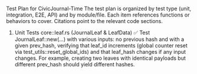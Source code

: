 Test Plan for CivicJournal-Time
The test plan is organized by test type (unit, integration, E2E, API) and by module/file. Each item references functions or behaviors to cover. Citations point to the relevant code sections.
1. Unit Tests
core::leaf.rs (JournalLeaf & LeafData)
✅ Test JournalLeaf::new(...) with various inputs: no previous hash and with a given prev_hash, verifying that leaf_id increments (global counter reset via test_utils::reset_global_ids) and that leaf_hash changes if any input changes. For example, creating two leaves with identical payloads but different prev_hash should yield different hashes.

<!-- Test that JournalLeaf::new returns an error when given an invalid payload (e.g. a serde_json::Value that fails serialization). 
✅ Test the LeafData enum and its V1 variant: serialization/deserialization round-trips and equality.
core::page.rs (JournalPage)
✅ Test creating a new JournalPage at various levels (e.g. L0 and L1) and adding content: adding leaves to L0 pages and thrall hashes to higher-level pages

✅ Verify that after add_leaf() or add_thrall_hash(), the page’s merkle_root, page_hash, and prev_page_hash fields are updated correctly (e.g. by calling recalculate_merkle_root_and_page_hash())

✅ Test serialization/deserialization: serialize a page to JSON or bytes and deserialize back, checking all fields match.
✅ Test behavior when creating an empty page (no leaves) and finalizing it: ensure list_finalized_pages_summary includes it (storage tests below cover this).
core::merkle.rs (MerkleTree)
✅ Test MerkleTree::new with a known list of hashes, verifying the computed root matches a precomputed value.
✅ Test get_proof(idx) returns a correct proof array for each index, and that feeding the proof into a verifier recovers the root.
✅ Test error cases, e.g. building a tree with zero leaves (should error) or requesting get_proof with an out-of-range index.
core::hash.rs
✅ If there are helper functions like sha256_hash_concat, test that they produce expected SHA256 digests for simple concatenations (compare against a known hash).
core::time_manager.rs (TimeHierarchyManager)
✅ Test adding leaves via the manager triggers correct page assignment: e.g. append multiple leaves (timestamps within the same window) and verify they go into the same L0 page, then when enough leaves or time passes, a new L0 page is created.
✅ Test roll-up logic: e.g. configure a small max_items_per_page, append leaves to overflow, and verify that the excess leaf is rolled up to L1 as a thrall hash.
✅ Test multi-leaf parent pages: configure parent levels with max_leaves_per_page > 1 and verify they accumulate multiple thrall hashes before finalizing.
✅ Test age-based rollups: configure max_page_age_seconds to trigger rollups based on time rather than item count, including cascading rollups through multiple levels.
✅ Test retention policies: configure a short retention period, create a few pages, simulate time passing (by adjusting timestamps), and verify old pages are deleted (using the storage backend’s list_finalized_pages_summary).
config::mod.rs (Config and related)
✅ Test Config::default() produces expected defaults (e.g. 4 levels, force_rollup_on_shutdown == true)

✅ Test Config::load(path) when the file exists with valid TOML: that fields are parsed correctly. Also test fallback when file is missing: e.g. point to a nonexistent file and verify it returns Ok(default_config)

✅ Test apply_env_vars(): set an environment variable like CJ_LOGGING_LEVEL=debug, call apply_env_vars(), and verify config.logging.level is updated accordingly. Also test that invalid env values produce a ConfigError.
✅ Test validate(): create a Config with invalid values (e.g. negative durations or contradictory settings) and verify validate() returns an error (based on validation::validate_config).
<!--query::engine.rs (QueryEngine)
get_leaf_inclusion_proof(leaf_hash):
Set up a storage backend (e.g. in-memory) with known pages and leaves. Invoke get_leaf_inclusion_proof for an existing leaf hash; verify the returned LeafInclusionProof has the correct leaf, page_id, level, and a valid Merkle proof (you can recompute the Merkle root separately to check). Cite logic: it searches L0 pages and constructs a MerkleTree
 
 
.
✅ Test the “leaf not found” path: call with a hash not in any page and verify it returns an Err(QueryError::LeafNotFound)
 
.
✅ Test the case where a found leaf has no matching stored JournalLeaf: e.g. if a leaf hash is in a page but load_leaf_by_hash returns None, the code returns Err(QueryError::LeafNotFound).
reconstruct_container_state(container_id, at_timestamp):
Build a sequence of pages with leaves having a specific container_id and timestamps. Call reconstruct_container_state at a timestamp after some leaves; verify it returns a ReconstructedState whose state_data equals the cumulative delta (merged via apply_delta) of all matching leaves up to that time
 
.
✅ Test “container not found” path: if no leaf with that container_id exists up to the given time, the function should return Err(QueryError::ContainerNotFound(container_id))
 
.
get_delta_report(container_id, from, to):
Create leaves within a page spanning a time range. Call get_delta_report with a range covering some of them, and verify the returned DeltaReport.deltas contains exactly those leaves (sorted by timestamp)
 
.
✅ Test the InvalidParameters error: call with from > to and verify it returns Err(QueryError::InvalidParameters)
 
.
✅ Test “container not found” if no matching leaves in range: expect Err(QueryError::ContainerNotFound).
get_page_chain_integrity(level, from, to):
Create a series of pages at a level with known prev_page_hash chain, and modify some (simulate corruption) so that recalculate_merkle_root_and_page_hash() yields a different hash. Call get_page_chain_integrity and verify it returns a list of PageIntegrityReport entries: pages with no issues should have is_valid=true, and any with mismatched merkle_root or prev_page_hash should list the appropriate issue message. Logic: it recalculates each page’s hashes and compares to originals
 
.
✅ Test the InvalidParameters case: e.g. from=5, to=3 should return an Err(QueryError::InvalidParameters)
 
.
✅ Test pages missing from storage: include a summary with a page_id that has no stored file, and verify the report for that page has is_valid=false with issue "page missing"
 
.
<!--api::sync_api.rs
Test Journal::new(config): uses create_storage_backend and TimeHierarchyManager::new. The existing test verifies it returns Ok
 
. Also test that if create_storage_backend fails (e.g. invalid file path for FileStorage), it returns an Err(CJError).
get_page(level, page_id):
Test retrieving a non-existent page returns Err(CJError::PageNotFound)
 
. This is already done in tests. Also test retrieving an existing page returns Ok(page).
(Optional) If any other methods exist (e.g. leaf inclusion, reports in sync_api), test them similarly by calling the underlying async query methods via the tokio runtime.
api::async_api.rs
Journal::new(config).await: test success (already covered). Also simulate failure: for example, pass a config with unsupported storage type or invalid base_path to cause create_storage_backend to error.
append_leaf(timestamp, parent_hash, container_id, data):
Test appending a single leaf returns a PageContentHash::LeafHash with a 32-byte hash
 
.
Test multiple appends: ensure each returned hash is unique
 
.
Error path: simulate a storage write failure. For example, use MemoryStorage with set_fail_on_store as in tests
 
, then call append_leaf. It should return Err(CJError::StorageError) with the simulated error message
 
.
Rollup trigger: configure a tiny max_items_per_page and append enough leaves to force a roll-up, verifying the call still succeeds (the tests illustrate this)
 
.
get_page(level, page_id): test non-existent page returns Err(CJError::PageNotFound)
 
 (already covered). Test success for an existing page.
Async query methods (get_leaf_inclusion_proof, reconstruct_container_state, get_delta_report, get_page_chain_integrity): these simply await the QueryEngine methods. Write async tests that set up known data (via previous append_leaf calls) and verify these methods return correct results or errors, paralleling the QueryEngine unit tests above.
storage::memory.rs (MemoryStorage)
✅ Test new(): it should start empty (is_empty()==true)

✅ store_page/load_page: store a dummy JournalPage (use JournalPage::new) and verify load_page returns the identical page

✅ Also test that storing multiple pages works and they can be retrieved.
✅ page_exists: verify page_exists is false before storing and true after storing a page

✅ clear: store pages, call clear(), and ensure storage is empty and page_exists is false for all pages

.
✅ Fail-on-store: use set_fail_on_store(level, page_id) to simulate errors (the tests show this)
✅ E.g., configure a fail on level 0 (any page) and ensure store_page returns an Err(CJError::StorageError). Verify the error message matches the format (contains "Simulated MemoryStorage write failure")
✅ Then clear the failure condition and ensure store succeeds.
✅ list_finalized_pages_summary: after storing some pages, verify that list_finalized_pages_summary(level) returns summaries with correct page_id and level for all pages at that level.
✅ backup_journal and restore_journal: For MemoryStorage, backup_journal is a no-op (logs a warning)
✅ Test that calling it returns Ok(()) and does not alter storage. restore_journal should return a "not supported" error
✅ test that it returns Err(CJError::NotImplemented) or similar.
✅ load_page_by_hash: test retrieving by page hash: after storing pages, take one page’s page_hash and call load_page_by_hash; it should return the full page

 
.
✅ load_leaf_by_hash: covered by tests. In an L0 page with multiple leaves, each leaf’s hash should be found. Also verify that leaves in L1 pages are not found (only L0 is searched) and that non-existent hashes return Ok(None)
 
.
storage::file.rs (FileStorage)
✅ FileStorage::new(path, compression): Test creating a new FileStorage in a temp directory: it should create the base path and a marker file (.civicjournal-time). Verify the marker exists.
✅ store_page and load_page: Store a page without compression (CompressionConfig { enabled: false }) and verify that reading it returns an identical JournalPage. The file format should begin with the magic string CJTP

✅ Store a page with each compression algorithm (Zstd, Lz4, Snappy) enabled. For each, verify load_page returns the same page (the code handles decompression)

✅ Corrupt header tests: manually create a file with wrong magic or version (or write junk to the first bytes of a valid .cjt file) and verify load_page returns Err(CJError::InvalidFileFormat)



<!--
✅ page_exists and delete_page: verify page_exists(level,page_id) matches filesystem state. Test deleting a page file removes it (and page_exists returns false afterward)

✅ Deleting a non-existent page should still return Ok(()).
✅ list_finalized_pages_summary: after storing multiple pages across levels, ensure summaries include all existing pages. Also test that if the level directory is missing or empty, it returns an empty list

✅ load_page_by_hash: store several pages at various levels; take one page_hash and call load_page_by_hash. Verify it finds and returns the correct page

✅ Test that it skips files with wrong magic or extension (code uses MAGIC_STRING and known extensions) and returns Ok(None) if not found


✅ load_leaf_by_hash: similar to MemoryStorage: for L0 pages with leaves, verify each leaf’s hash is found

 
✅ If no L0 dir exists, it should return Ok(None)

✅ Verify skipping of non-page_ files (code checks file name prefix) 
 
.
✅ backup_journal(backup_path):
✅ Empty journal: if the journal subdirectory is absent, calling backup_journal should create an empty zip containing only a manifest with no files
 

✅ Test that an empty zip is created and that the manifest inside has files: [].
✅ Non-empty journal: store a few pages, call backup_journal, and then open the resulting zip. Verify that it contains a manifest and compressed page files. Check the manifest’s files entries (paths and hashes) are correct (this verifies both backup and manifest creation logic).
✅ restore_journal(backup_path, target_dir):
✅ Test error if backup_path does not exist: it should return Err(CJError::StorageError)
 
✅ For a valid backup zip created above, call restore_journal to a new directory. Then verify that the restored target_dir/journal/level_X/page_Y.cjt files exist and match the originals. Verify metadata (file permissions, etc) are preserved as coded.
<!--turnstile::mod.rs (Turnstile Manager)
append(&mut self, payload_json, timestamp): ✅ test that appending valid JSON produces a ticket (hex hash) and adds a pending entry. The existing test computes a specific hash for {"foo":"bar"}

✅ Also test that pending_count() increments and list_pending() returns the ticket.
confirm_ticket(leaf_hash, status, error_msg):
Confirming true should set the entry’s status to Committed, update prev_leaf_hash to leaf_hash, move the hash into committed, and remove it from pending

✅ Test these side-effects (e.g. ts.latest_leaf_hash() equals the ticket, ts.pending_count()==0).
✅ Confirming false (with an error message) should set last_error and increment retries: if retries exceed max_retries, status becomes FailedPermanent. It should also call log_orphan_leaf if log_orphans=true, creating an OrphanEvent. Verify that an orphan is recorded in orphan_events() with matching fields.
✅ Test error conditions: confirming a non-existent ticket should return Err(CJError::NotFound).
retry_next_pending(callback):
✅ Case 1: callback returns success (1): pending entry becomes committed (similar to confirm), and retry_next_pending returns Ok(0)
✅ Verify pending count drops and prev_leaf_hash updates.
✅ Case 2: hash mismatch (tampered payload): the code checks computed != leaf_hash and returns Ok(-2), marking status FailedPermanent
✅ Test by manually altering an entry’s payload_json as in existing test
✅ Case 3: callback returns failure (!=1): increment retry_count. If retry_count < max_retries, return Ok(1) and ensure status remains Pending and last_error updated. If retry_count >= max_retries, set status to FailedPermanent and return Ok(2). In both cases, log_orphan_leaf should be called (recording an orphan). Verify orphan_events() grows and contains the expected orig_hash, error_msg, etc.
✅ Verify that if no pending entries exist, retry_next_pending returns Ok(-1).
Other methods:
✅ leaf_exists(leaf_hash): test that it returns true if the hash is in pending or committed, otherwise false.
✅ list_pending(max): test it returns up to max hashes of status Pending.
2. Integration Tests
✅ TimeHierarchy + Storage Integration: use a shared test config with MemoryStorage or a temp FileStorage to simulate actual journal usage:
✅ Append a series of leaves (via async API or directly via TimeHierarchyManager) and then use the query engine (Journal::get_delta_report, etc.) to fetch reports. Verify consistency of data across components.
✅ Test roll-up across levels: e.g. append enough leaves to fill and finalize L0 pages, then check that L1 pages are created with correct thrall hashes (using get_page_chain_integrity).

✅ Configuration + Init Integration: call civicjournal_time::init(config_path) with a path to a custom TOML file (or none) and verify the global config is initialized and accessible via config(). Test that environment overrides are applied at init (e.g. set CJ_LOGGING_LEVEL before init).
<!-- End-to-End Workflow (API): simulate an application scenario:
Initialize the system with a test config (e.g. in-memory storage).
Append several deltas for multiple containers over time via the async/sync API.
Query the container states and delta reports; verify they match expected outcomes (this exercises append + query integration).
Perform a backup to a file, then restore into a new directory; verify the restored data yields identical query results. 
3. Edge Cases & Error Handling
✅ Invalid Inputs: Passing a non-JSON or malformed JSON string to Turnstile::append or compute_hash should cause an error (the code uses serde_json::from_str). Test that it returns Err.
✅ Calling QueryEngine methods with nonsensical parameters (empty container IDs, levels out of range, etc.) and verify proper InvalidParameters or ContainerNotFound errors.
✅ File I/O errors: e.g. simulate write permission denied (set storage path to a read-only directory) and verify operations return CJError::StorageError.
✅ In load_page, if the file is too short (len<6) or has wrong magic/version, it returns InvalidFileFormat. Test these by writing custom invalid files.
Boundary Conditions:
✅ Test pages with zero leaves (empty pages) and maximum allowed leaves (if any).

<!-- Time edges: leaves with timestamps exactly on roll-up boundaries. 
4. API (Endpoint) Tests
(No HTTP endpoints are defined in this library.) The “API” here refers to the Rust synchronous/asynchronous interfaces described above. Their key behaviors are covered in unit/integration tests. If a future version exposes REST or CLI commands, those would require corresponding tests.
5. Third-Party Dependencies
Compression Libraries:
Verify that each supported compression (Zstd, Lz4, Snappy, None) works end-to-end in FileStorage. The unit tests above ensure encoding/decoding doesn’t corrupt data
 
 
✅ Edge-case: test with very small (trivial) pages and very large pages to ensure no panics in compression libraries.
dashmap in MemoryStorage: assume correct (use existing tests). No special tests needed beyond those verifying MemoryStorage functionality.
tokio: mostly used under the hood for async I/O; unit tests for async methods already cover it.
chrono, serde, serde_json: covered indirectly via creating timestamps and JSON values. No need to test them specifically.
Encryption/Hash (sha2): correctness of SHA256 isn’t tested here (we assume the crate is correct). We do test that our code calls it consistently (via known hash outputs in tests, e.g. turnstile).
Sources: The plan is based on the CivicJournal-Time codebase; key functions and behaviors are cited from the source. For example, JournalLeaf::new is defined in core::leaf.rs
 
, and the Turnstile append/confirm logic (with test example) is in turnstile/mod.rs
 
. The MemoryStorage and FileStorage implementations (with simulated failures and file format logic) are cited from storage/memory.rs
 
 and storage/file.rs
 
 
. These citations pinpoint the code that the tests will cover.